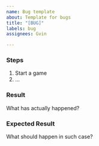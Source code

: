 ```yaml
---
name: Bug template
about: Template for bugs
title: "[BUG]"
labels: bug
assignees: Gvin

---
```


### Steps
1. Start a game
2. ...

### Result
What has actually happened?

### Expected Result
What should happen in such case?
